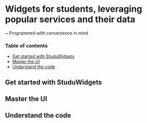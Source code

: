 # Widgets for students, leveraging popular services and their data

~ Programmed with convenience in mind

### Table of contents

+ <a href="">Get started with StuduWidgets</a>
+ <a href="">Master the UI</a>
+ <a href="">Understand the code</a>


## Get started with StuduWidgets

## Master the UI

## Understand the code 
